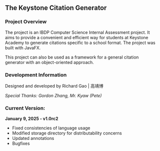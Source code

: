 ## The Keystone Citation Generator
### Project Overview
The project is an IBDP Computer Science Internal Assessment project. It aims to provide a convenient and efficient way for students at Keystone Academy to generate citations specific to a school format. The project was built with JavaFX.

This project can also be used as a framework for a general citation generator with an object-oriented approach.
### Development Information
Designed and developed by Richard Gao | 高靖博

_Special Thanks: Gordon Zhang, Mr. Kyaw (Pete)_

### Current Version:
**January 9, 2025 - v1.0rc2**
- Fixed consistencies of language usage
- Modified storage directory for distributability concerns
- Updated annotations
- Bugfixes